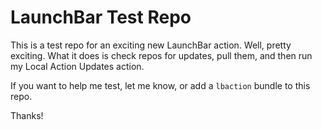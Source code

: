 # LaunchBar Test Repo 

This is a test repo for an exciting new LaunchBar action. Well, pretty exciting. What it does is check repos for updates, pull them, and then run my Local Action Updates action. 

If you want to help me test, let me know, or add a `lbaction` bundle to this repo. 

Thanks!